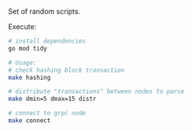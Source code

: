 Set of random scripts.

Execute:

```bash
# install dependencies
go mod tidy

# Usage:
# check hashing block transaction
make hashing

# distribute "transactions" between nodes to parse
make dmin=5 dmax=15 distr

# connect to grpc node
make connect
```